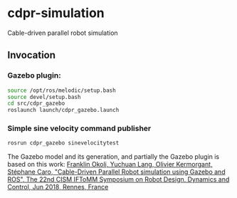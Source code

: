 # cdpr-simulation
Cable-driven parallel robot simulation

## Invocation

### Gazebo plugin:

```bash
source /opt/ros/melodic/setup.bash
source devel/setup.bash
cd src/cdpr_gazebo
roslaunch launch/cdpr_gazebo.launch
```

### Simple sine velocity command publisher


```bash
rosrun cdpr_gazebo sinevelocitytest
```

The Gazebo model and its generation, and partially the Gazebo plugin is based on this work: [Franklin Okoli, Yuchuan Lang, Olivier Kermorgant, Stéphane Caro, "Cable-Driven Parallel Robot simulation using Gazebo and ROS", The 22nd CISM IFToMM Symposium on Robot Design, Dynamics and Control, Jun 2018, Rennes, France ](https://hal.archives-ouvertes.fr/hal-01757531v1)

